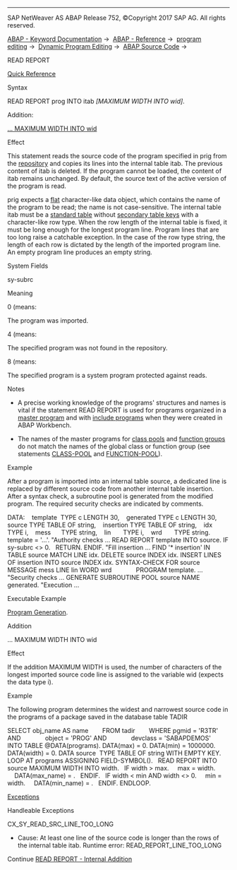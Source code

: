   

* * *

SAP NetWeaver AS ABAP Release 752, ©Copyright 2017 SAP AG. All rights reserved.

[ABAP - Keyword Documentation](javascript:call_link\('abenabap.htm'\)) →  [ABAP - Reference](javascript:call_link\('abenabap_reference.htm'\)) →  [program editing](javascript:call_link\('abenprogram_editing.htm'\)) →  [Dynamic Program Editing](javascript:call_link\('abenabap_language_dynamic.htm'\)) →  [ABAP Source Code](javascript:call_link\('abenabap_generic_program.htm'\)) → 

READ REPORT

[Quick Reference](javascript:call_link\('abapread_report_shortref.htm'\))

Syntax

READ REPORT prog INTO itab *\[*MAXIMUM WIDTH INTO wid*\]*.

Addition:

[... MAXIMUM WIDTH INTO wid](#!ABAP_ONE_ADD@1@)

Effect

This statement reads the source code of the program specified in prig from the [repository](javascript:call_link\('abenrepository_glosry.htm'\) "Glossary Entry") and copies its lines into the internal table itab. The previous content of itab is deleted. If the program cannot be loaded, the content of itab remains unchanged. By default, the source text of the active version of the program is read.

prig expects a [flat](javascript:call_link\('abenflat_glosry.htm'\) "Glossary Entry") character-like data object, which contains the name of the program to be read; the name is not case-sensitive. The internal table itab must be a [standard table](javascript:call_link\('abenstandard_table_glosry.htm'\) "Glossary Entry") without [secondary table keys](javascript:call_link\('abensecondary_table_key_glosry.htm'\) "Glossary Entry") with a character-like row type. When the row length of the internal table is fixed, it must be long enough for the longest program line. Program lines that are too long raise a catchable exception. In the case of the row type string, the length of each row is dictated by the length of the imported program line. An empty program line produces an empty string.

System Fields

sy-subrc

Meaning

0 (means:

The program was imported.

4 (means:

The specified program was not found in the repository.

8 (means:

The specified program is a system program protected against reads.

Notes

-   A precise working knowledge of the programs' structures and names is vital if the statement READ REPORT is used for programs organized in a [master program](javascript:call_link\('abenframe_program_glosry.htm'\) "Glossary Entry") and with [include programs](javascript:call_link\('abeninclude_program_glosry.htm'\) "Glossary Entry") when they were created in ABAP Workbench.
    
-   The names of the master programs for [class pools](javascript:call_link\('abenclass_pool_glosry.htm'\) "Glossary Entry") and [function groups](javascript:call_link\('abenfunction_group_glosry.htm'\) "Glossary Entry") do not match the names of the global class or function group (see statements [CLASS-POOL](javascript:call_link\('abapclass-pool.htm'\)) and [FUNCTION-POOL](javascript:call_link\('abapfunction-pool.htm'\))).
    

Example

After a program is imported into an internal table source, a dedicated line is replaced by different source code from another internal table insertion. After a syntax check, a subroutine pool is generated from the modified program. The required security checks are indicated by comments.

DATA:
   template  TYPE c LENGTH 30,
   generated TYPE c LENGTH 30,
   source TYPE TABLE OF string,
   insertion TYPE TABLE OF string,
   idx       TYPE i,
   mess      TYPE string,
   lin       TYPE i,
   wrd       TYPE string.
template = '...'.
"Authority checks
...
READ REPORT template INTO source.
IF sy-subrc <> 0.
  RETURN.
ENDIF.
"Fill insertion
...
FIND '\* insertion' IN TABLE source MATCH LINE idx.
DELETE source INDEX idx.
INSERT LINES OF insertion INTO source INDEX idx.
SYNTAX-CHECK FOR source MESSAGE mess LINE lin WORD wrd
             PROGRAM template.
...
"Security checks
...
GENERATE SUBROUTINE POOL source NAME generated.
"Execution
...

Executable Example

[Program Generation](javascript:call_link\('abenprogram_generation_abexa.htm'\)).

Addition

... MAXIMUM WIDTH INTO wid

Effect

If the addition MAXIMUM WIDTH is used, the number of characters of the longest imported source code line is assigned to the variable wid (expects the data type i).

Example

The following program determines the widest and narrowest source code in the programs of a package saved in the database table TADIR

SELECT obj\_name AS name
       FROM tadir
       WHERE pgmid = 'R3TR' AND
             object = 'PROG' AND
             devclass = 'SABAPDEMOS'
       INTO TABLE @DATA(programs).
DATA(max) = 0.
DATA(min) = 1000000.
DATA(width) = 0.
DATA source  TYPE TABLE OF string WITH EMPTY KEY.
LOOP AT programs ASSIGNING FIELD-SYMBOL(<prig>).
  READ REPORT <prig> INTO source MAXIMUM WIDTH INTO width.
  IF width > max.
    max = width.
    DATA(max\_name) = <prig>.
  ENDIF.
  IF width < min AND width <> 0.
    min = width.
    DATA(min\_name) = <prig>.
  ENDIF.
ENDLOOP.

[Exceptions](javascript:call_link\('abenabap_language_exceptions.htm'\))

Handleable Exceptions

CX\_SY\_READ\_SRC\_LINE\_TOO\_LONG

-   Cause: At least one line of the source code is longer than the rows of the internal table itab.
    Runtime error: READ\_REPORT\_LINE\_TOO\_LONG
    

Continue
[READ REPORT - Internal Addition](javascript:call_link\('abapread_report_internal.htm'\))